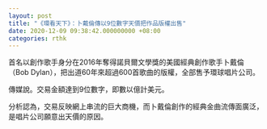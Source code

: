 ```yaml
---
layout: post
title: "《環看天下》：卜戴倫傳以9位數字天價把作品版權出售"
date: 2020-12-09 09:38:42.000000000 +08:00
categories: rthk
---
```


首名以創作歌手身分在2016年奪得諾貝爾文學獎的美國經典創作歌手卜戴倫（Bob Dylan），把出道60年來超過600首歌曲的版權，全部售予環球唱片公司。

傳媒說。交易金額達到9位數字，即數以億計美元。

分析認為，交易反映網上串流的巨大商機，而卜戴倫創作的經典金曲流傳面廣泛，是唱片公司願意出天價的原因。
